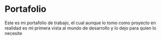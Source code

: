 # Portafolio
Este es mi portafolio de trabajo, el cual aunque lo tomo como proyecto en realidad es mi primera vista al mundo de desarrollo y lo dejo para quien lo necesite
